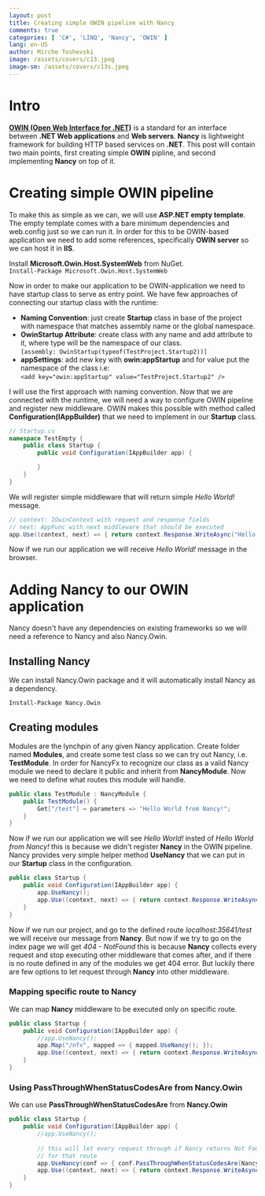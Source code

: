 ```yaml
---
layout: post
title: Creating simple OWIN pipeline with Nancy
comments: true
categories: [ 'C#', 'LINQ', 'Nancy', 'OWIN' ]
lang: en-US
author: Mirche Toshevski
image: /assets/covers/c13.jpeg
image-sm: /assets/covers/c13s.jpeg
---
```


# Intro

[**OWIN (Open Web Interface for .NET)**](http://owin.org/) is a standard for an interface between **.NET Web applications** and **Web servers**. **Nancy** is lightweight framework for building HTTP based services on **.NET**. This post will contain two main points, first creating simple **OWIN** pipline, and second implementing **Nancy** on top of it.

# Creating simple OWIN pipeline

To make this as simple as we can, we will use **ASP.NET empty template**. The empty template comes with a bare minimum dependencies and web.config just so we can run it. In order for this to be OWIN-based application we need to add some references, specifically **OWIN server** so we can host it in **IIS**.  

Install **Microsoft.Owin.Host.SystemWeb** from NuGet.  
```Install-Package Microsoft.Owin.Host.SystemWeb```

Now in order to make our application to be OWIN-application we need to have startup class to serve as entry point. We have few approaches of connecting our startup class with the runtime:

* **Naming Convention**: just create **Startup** class in base of the project with namespace that matches assembly name or the global namespace.
* **OwinStartup Attribute**: create class with any name and add attribute to it, where type will be the namespace of our class.  
    ```[assembly: OwinStartup(typeof(TestProject.Startup2))]```
* **appSettings**: add new key with **owin:appStartup** and for value put the namespace of the class i.e:  
    ```<add key="owin:appStartup" value="TestProject.Startup2" />```

I will use the first approach with naming convention. Now that we are connected with the runtime, we will need a way to configure OWIN pipeline and register new middleware. OWIN makes this possible with method called **Configuration(IAppBuilder)** that we need to implement in our **Startup** class.

```csharp
// Startup.cs
namespace TestEmpty {
    public class Startup {
        public void Configuration(IAppBuilder app) {

        }
    }
}
```

We will register simple middleware that will return simple _Hello World!_ message.

```csharp
// context: IOwinContext with request and response fields
// next: AppFunc with next middleware that should be executed
app.Use((context, next) => { return context.Response.WriteAsync("Hello World!"); });
```

Now if we run our application we will receive _Hello World!_ message in the browser.

# Adding Nancy to our OWIN application

Nancy doesn't have any dependencies on existing frameworks so we will need a reference to Nancy and also Nancy.Owin. 

## Installing Nancy

We can install Nancy.Owin package and it will automatically install Nancy as a dependency.

```Install-Package Nancy.Owin```

## Creating modules

Modules are the lynchpin of any given Nancy application. Create folder named **Modules**, and create some test class so we can try out Nancy, i.e. **TestModule**. In order for NancyFx to recognize our class as a valid Nancy module we need to declare it public and inherit from **NancyModule**. Now we need to define what routes this module will handle.

```csharp
public class TestModule : NancyModule {
    public TestModule() {
        Get["/test"] = parameters => "Hello World from Nancy!";
    }
}
```

Now if we run our application we will see _Hello World!_ insted of _Hello World from Nancy!_ this is because we didn't register **Nancy** in the OWIN pipeline. Nancy provides very simple helper method **UseNancy** that we can put in our **Startup** class in the configuration.

```csharp
public class Startup {
    public void Configuration(IAppBuilder app) {
        app.UseNancy();
        app.Use((context, next) => { return context.Response.WriteAsync("Hello World!"); });
    }
}
```

Now if we run our project, and go to the defined route _localhost:35641/test_ we will receive our message from **Nancy**. But now if we try to go on the index page we will get _404 - NotFound_ this is because **Nancy** collects every request and stop executing other middleware that comes after, and if there is no route defined in any of the modules we get 404 error. But luckily there are few options to let request through **Nancy** into other middleware.

### Mapping specific route to **Nancy**

We can map **Nancy** middleware to be executed only on specific route.

```csharp
public class Startup {
    public void Configuration(IAppBuilder app) {
        //app.UseNancy();
        app.Map("/nfx", mapped => { mapped.UseNancy(); });
        app.Use((context, next) => { return context.Response.WriteAsync("Hello World!"); });
    }
}
```

### Using **PassThroughWhenStatusCodesAre** from **Nancy.Owin**

We can use **PassThroughWhenStatusCodesAre** from **Nancy.Owin**

```csharp
public class Startup {
    public void Configuration(IAppBuilder app) {
        //app.UseNancy();
        
        // this will let every request through if Nancy returns Not Found status
        // for that route
        app.UseNancy(conf => { conf.PassThroughWhenStatusCodesAre(Nancy.HttpStatusCode.NotFound); });
        app.Use((context, next) => { return context.Response.WriteAsync("Hello World!"); });
    }
}
```